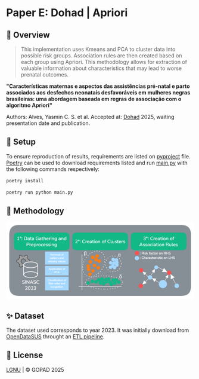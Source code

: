 # Paper E: Dohad | Apriori


## 📌 Overview


> This implementation uses Kmeans and PCA to cluster data into possible risk groups. Association rules are then created based on each group using Apriori. This methodology allows for extraction of valuable information about characteristics that may lead to worse prenatal outcomes.


**"Características maternas e aspectos das assistências pré-natal e parto associados aos desfechos neonatais desfavoráveis em mulheres negras brasileiras: uma abordagem baseada em regras de associação com o algoritmo Apriori"**


Authors: Alves, Yasmin C. S. et al.
Accepted at: [Dohad](https://www.dohad2025.com.ar/) 2025, waiting presentation date and publication.


## 🚀 Setup


To ensure reproduction of results, requirements are listed on [pyproject](pyproject.toml) file. [Poetry](https://python-poetry.org/) can be used to download requirements listed and run [main.py](main.py) with the following commands respectively:


```bash
poetry install
```


```bash
poetry run python main.py
```


## 🔮 Methodology

![Methodology](./assets/methodology.png)

## ✨ Dataset

The dataset used corresponds to year 2023. It was initially download from [OpenDataSUS](https://opendatasus.saude.gov.br/) throught an [ETL pipeline](https://github.com/GOPAD-Datasus/ETL-SINASC). 

## 📝 License
[LGNU](LICENSE) | © GOPAD 2025
